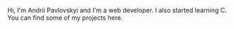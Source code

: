 Hi, I'm Andrii Pavlovskyi and I'm a web developer. I also started learning C. You can find some of my projects here.
